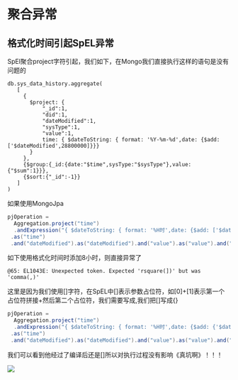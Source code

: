 # 聚合异常

## 格式化时间引起SpEL异常

SpEl聚合project字符引起，我们如下，在Mongo我们直接执行这样的语句是没有问题的

```properties
db.sys_data_history.aggregate(
   [
     {
       $project: {
           "_id":1,
           "did":1,
           "dateModified":1,
           "sysType":1,
           "value":1,
           time: { $dateToString: { format: '%Y-%m-%d',date: {$add: ['$dateModified',28800000]}}}
       }
     },
     {$group:{_id:{date:"$time",sysType:"$sysType"},value:{"$sum":1}}},
     {$sort:{"_id":-1}}
   ]
)
```

如果使用MongoJpa

```java
pjOperation = 
  Aggregation.project("time")
  .andExpression("{ $dateToString: { format: '%H时',date: {$add: ['$dateModified',28800000]}}}")
 .as("time")
 .and("dateModified").as("dateModified").and("value").as("value").and("sysType").as("sysType").and("sid").as("sid");
```

如下使用格式化时间时添加8小时，则直接异常了

```
@65: EL1043E: Unexpected token. Expected 'rsquare(])' but was 'comma(,)'
```

这里是因为我们使用[]字符，在SpEL中[]表示参数占位符，如[0]+[1]表示第一个占位符拼接+然后第二个占位符，我们需要写成,我们把[]写成{}

```java
pjOperation = 
  Aggregation.project("time")
  .andExpression("{ $dateToString: { format: '%H时',date: {$add: {'$dateModified',28800000}}}}")
 .as("time")
 .and("dateModified").as("dateModified").and("value").as("value").and("sysType").as("sysType").and("sid").as("sid");
```

我们可以看到他经过了编译后还是[]所以对执行过程没有影响《真坑啊》！！！

![](https://blog-kang.oss-cn-beijing.aliyuncs.com/UTOOLS1574158961009.png)

